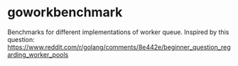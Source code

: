 # goworkbenchmark

Benchmarks for different implementations of worker queue. Inspired by this question: https://www.reddit.com/r/golang/comments/8e442e/beginner_question_regarding_worker_pools
